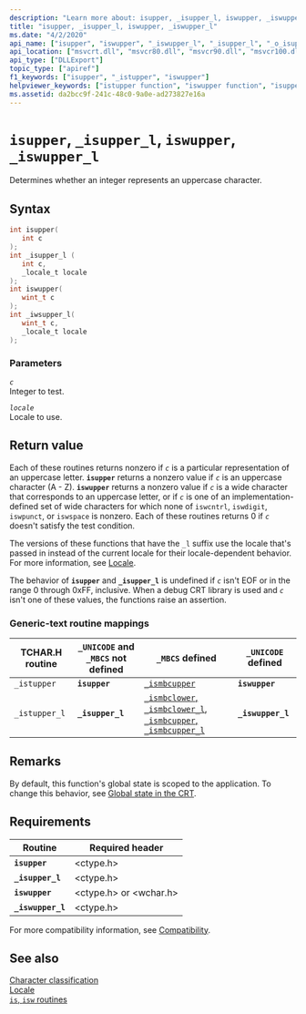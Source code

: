 ```yaml
---
description: "Learn more about: isupper, _isupper_l, iswupper, _iswupper_l"
title: "isupper, _isupper_l, iswupper, _iswupper_l"
ms.date: "4/2/2020"
api_name: ["isupper", "iswupper", "_iswupper_l", "_isupper_l", "_o_isupper", "_o_iswupper"]
api_location: ["msvcrt.dll", "msvcr80.dll", "msvcr90.dll", "msvcr100.dll", "msvcr100_clr0400.dll", "msvcr110.dll", "msvcr110_clr0400.dll", "msvcr120.dll", "msvcr120_clr0400.dll", "ucrtbase.dll", "api-ms-win-crt-string-l1-1-0.dll", "ntoskrnl.exe", "api-ms-win-crt-private-l1-1-0.dll"]
api_type: ["DLLExport"]
topic_type: ["apiref"]
f1_keywords: ["isupper", "_istupper", "iswupper"]
helpviewer_keywords: ["istupper function", "iswupper function", "isupper_l function", "_isupper_l function", "iswupper_l function", "_istupper function", "_iswupper_l function", "isupper function"]
ms.assetid: da2bcc9f-241c-48c0-9a0e-ad273827e16a
---
```

# `isupper`, `_isupper_l`, `iswupper`, `_iswupper_l`

Determines whether an integer represents an uppercase character.

## Syntax

```C
int isupper(
   int c
);
int _isupper_l (
   int c,
   _locale_t locale
);
int iswupper(
   wint_t c
);
int _iwsupper_l(
   wint_t c,
   _locale_t locale
);
```

### Parameters

*`c`*\
Integer to test.

*`locale`*\
Locale to use.

## Return value

Each of these routines returns nonzero if *`c`* is a particular representation of an uppercase letter. **`isupper`** returns a nonzero value if *`c`* is an uppercase character (A - Z). **`iswupper`** returns a nonzero value if *`c`* is a wide character that corresponds to an uppercase letter, or if *`c`* is one of an implementation-defined set of wide characters for which none of `iswcntrl`, `iswdigit`, `iswpunct`, or `iswspace` is nonzero. Each of these routines returns 0 if *`c`* doesn't satisfy the test condition.

The versions of these functions that have the `_l` suffix use the locale that's passed in instead of the current locale for their locale-dependent behavior. For more information, see [Locale](../locale.md).

The behavior of **`isupper`** and **`_isupper_l`** is undefined if *`c`* isn't EOF or in the range 0 through 0xFF, inclusive. When a debug CRT library is used and *`c`* isn't one of these values, the functions raise an assertion.

### Generic-text routine mappings

| TCHAR.H routine | `_UNICODE` and `_MBCS` not defined | `_MBCS` defined | `_UNICODE` defined |
|---|---|---|---|
| `_istupper` | **`isupper`** | [`_ismbcupper`](ismbclower-ismbclower-l-ismbcupper-ismbcupper-l.md) | **`iswupper`** |
| `_istupper_l` | **`_isupper_l`** | [`_ismbclower`, `_ismbclower_l`, `_ismbcupper`, `_ismbcupper_l`](ismbclower-ismbclower-l-ismbcupper-ismbcupper-l.md) | **`_iswupper_l`** |

## Remarks

By default, this function's global state is scoped to the application. To change this behavior, see [Global state in the CRT](../global-state.md).

## Requirements

| Routine | Required header |
|---|---|
| **`isupper`** | \<ctype.h> |
| **`_isupper_l`** | \<ctype.h> |
| **`iswupper`** | \<ctype.h> or \<wchar.h> |
| **`_iswupper_l`** | \<ctype.h> |

For more compatibility information, see [Compatibility](../compatibility.md).

## See also

[Character classification](../character-classification.md)\
[Locale](../locale.md)\
[`is`, `isw` routines](../is-isw-routines.md)
